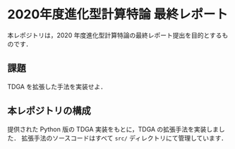 # 2020年度進化型計算特論 最終レポート
本レポジトリは，2020 年度進化型計算特論の最終レポート提出を目的とするものです．

## 課題
TDGA を拡張した手法を実装せよ．

## 本レポジトリの構成
提供された Python 版の TDGA 実装をもとに，TDGA の拡張手法を実装しました．
拡張手法のソースコードはすべて `src/` ディレクトリにて管理しています．
